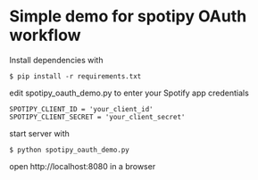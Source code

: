 # Simple demo for spotipy OAuth workflow

Install dependencies with

    $ pip install -r requirements.txt

edit spotipy_oauth_demo.py to enter your Spotify app credentials

    SPOTIPY_CLIENT_ID = 'your_client_id'
    SPOTIPY_CLIENT_SECRET = 'your_client_secret'

start server with

    $ python spotipy_oauth_demo.py 

open http://localhost:8080 in a browser